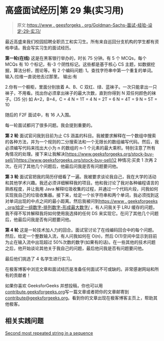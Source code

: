 # 高盛面试经历|第 29 集(实习用)

> 原文:[https://www . geesforgeks . org/Goldman-Sachs-面试-经验-设定-29-实习/](https://www.geeksforgeeks.org/goldman-sachs-interview-experience-set-29-internship/)

最近高盛来我们校园招聘全职员工和实习生。所有来自巡回分支机构的学生都有资格申请。我会写实习生的面试经历。

**第一轮(在线)**
这是在黑客银行举办的，时长 75 分钟。有 5 个 MCQs，每个 MCQs 有 10 个标记，有-3 个阴性标记。这些都是基于核心 CS 主题，如数据挖掘，算法分析，图论等。有 2 个编码问题:
1。查找字符串中第一个重复的单词。输入:拉维一直说他去过那里。
输出:有

2.你有一个橱柜，里面分别放着 A、B、C 双红、绿、蓝袜子。一次只能拿出一只袜子，不用看。找出你必须拿出袜子的最大次数，直到你得到 N 双任何颜色的袜子。(35 分)
如 A=2，B=4，C = 4
N = 1T = 4
N = 2T = 6
N = 4T = 9
N = 5T = 10

随后的 F2F 面试中，有 16 人入围。

每一轮面试都问了很多问题。我会提到重要的。

**第 2 轮**
面试官问我到目前为止 CS 涵盖的科目。我被要求解释在一个数组中搜索的各种方法，并为一个规则的二分搜索法和一个无限长的数组编写代码。然后，我必须编写代码来找出大小为 n 的数组的 n-1 个元素的最大乘积。特别注意了所有角情况的处理。接下来让我解决[https://www.geeksforgeeks.org/stock-buy-sell/](https://www.geeksforgeeks.org/stock-buy-sell/)2 种情况:买卖 1 次再 2 次。在问了其他几个问题后，他最后问我是否有问题要问他。

**第 3 轮**
面试官把我的简历仔细看了一遍。我被要求谈论我自己，我在大学的活动和其他学术兴趣。我还必须详细解释我的项目。他和我讨论了我对各种编程语言的熟练程度，并让我用 Java 解释垃圾收集的过程，并通过一个代码片段，问我如何实现我自己的垃圾收集器。接下来，给定一个长字符串和两个单词，我必须找到这对单词出现的中点之间的最小距离。然后我被问到[https://www . geeksforgeeks . org/给定一组数字-排列数字-形成最大数字/](https://www.geeksforgeeks.org/given-an-array-of-numbers-arrange-the-numbers-to-form-the-biggest-number/) 。有人问我关于 LRU 缓存的问题，我不得不写并解释我将如何使用我选择的任何 DS 来实现它。在问了其他几个问题后，他最后问我是否有问题要问他。

**第 4 轮**
这是一轮技术加人力的回合。面试官讨论了在线编码回合中的每个问题。然后，给定一个整数输入流，有人问我如何在 O(n)，然后 O(1)空间中显示到目前为止在输入流中出现超过 50%次数的数字(如果有的话)。在一些其他的技术问题之后，他开始谈论其他关于我自己的问题，最后他问我是否有问题要问他。

最后他们挑选了 4 名学生进行实习。

在极客博客中浏览文章和面试经历是准备任何面试不可或缺的。非常感谢网站和所有的贡献者！

如果你喜欢 GeeksforGeeks 并想投稿，你也可以用[contribute.geeksforgeeks.org](http://www.contribute.geeksforgeeks.org)写一篇文章或者把你的文章邮寄到 contribute@geeksforgeeks.org。看到你的文章出现在极客博客主页上，帮助其他极客。

## 相关实践问题

[Second most repeated string in a sequence](https://practice.geeksforgeeks.org/problems/second-most-repeated-string-in-a-sequence/0)